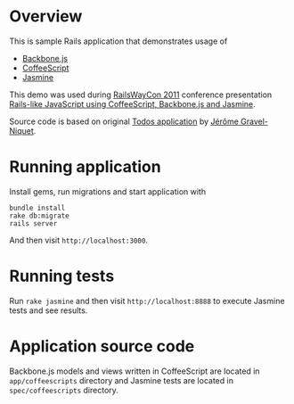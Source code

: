 Overview
========

This is sample Rails application that demonstrates usage of

* [Backbone.js](http://documentcloud.github.com/backbone/)
* [CoffeeScript](http://jashkenas.github.com/coffee-script/)
* [Jasmine](https://jasmine.github.io/)

This demo was used during [RailsWayCon 2011](http://railswaycon.com/2011/sessions#session-17838) conference presentation [Rails-like JavaScript using CoffeeScript, Backbone.js and Jasmine](http://www.slideshare.net/rsim/railslike-javascript-using-coffeescript-backbonejs-and-jasmine-8196890).

Source code is based on original [Todos application](http://documentcloud.github.com/backbone/docs/todos.html) by [Jérôme Gravel-Niquet](https://github.com/jeromegn).

Running application
===================

Install gems, run migrations and start application with

    bundle install
    rake db:migrate
    rails server

And then visit `http://localhost:3000`.

Running tests
=============

Run `rake jasmine` and then visit `http://localhost:8888` to execute Jasmine tests and see results.

Application source code
=======================

Backbone.js models and views written in CoffeeScript are located in `app/coffeescripts` directory and Jasmine tests are located in `spec/coffeescripts` directory.
